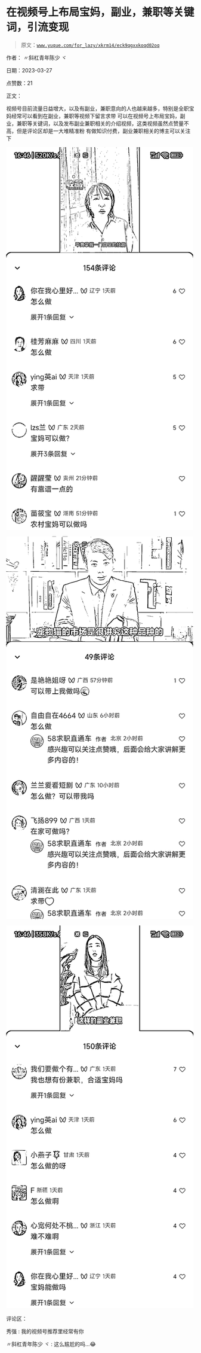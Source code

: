 # 在视频号上布局宝妈，副业，兼职等关键词，引流变现

> 原文：[`www.yuque.com/for_lazy/xkrm14/eck9qgxxkoqd02oq`](https://www.yuque.com/for_lazy/xkrm14/eck9qgxxkoqd02oq)

作者： 〃斜杠青年陈少 ヾ

日期：2023-03-27

点赞数：21

正文：

视频号目前流量日益增大，以及有副业，兼职意向的人也越来越多，特别是全职宝妈经常可以看到在副业，兼职等视频下留言求带 可以在视频号上布局宝妈，副业，兼职等关键词，以及发布副业兼职相关的介绍视频，这类视频虽然点赞量不高，但是评论区却是一大堆精准粉 有做知识付费，副业兼职相关的博主可以关注下

![](img/579e1b39682ba37cd4ccd9c978864b28.png)

![](img/9dbc55fe02411f8b9d32e8ecd2141845.png)

![](img/da391028a3a6f08e4ec29d7081710534.png)

评论区：

秀强 : 我的视频号推荐里经常有你

〃斜杠青年陈少 ヾ : 这么尴尬的吗…😂



